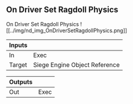 ## On Driver Set Ragdoll Physics
On Driver Set Ragdoll Physics
![[../img/nd_img_OnDriverSetRagdollPhysics.png]]

|Inputs||
|--|--|
| In | Exec |
| Target | Siege Engine Object Reference |

|Outputs||
|--|--|
| Out | Exec |
